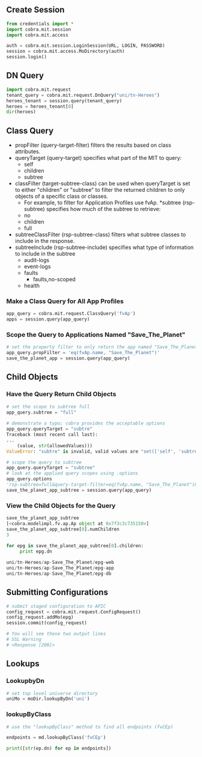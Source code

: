 ## Create Session

```python
from credentials import *
import cobra.mit.session
import cobra.mit.access

auth = cobra.mit.session.LoginSession(URL, LOGIN, PASSWORD)
session = cobra.mit.access.MoDirectory(auth)
session.login()
```

## DN Query

```python
import cobra.mit.request
tenant_query = cobra.mit.request.DnQuery("uni/tn-Heroes")
heroes_tenant = session.query(tenant_query)
heroes = heroes_tenant[0]
dir(heroes)
```

## Class Query

* propFilter (query-target-filter) filters the results based on class attributes.
* queryTarget (query-target) specifies what part of the MIT to query:
    * self
    * children
    * subtree
* classFilter (target-subtree-class) can be used when queryTarget is set to either "children" or "subtree" to filter the returned children to only objects of a specific class or classes.
    * For example, to filter for Application Profiles use fvAp.
*subtree (rsp-subtree) specifies how much of the subtree to retrieve:
     * no
     * children
     * full
* subtreeClassFilter (rsp-subtree-class) filters what subtree classes to include in the response.
* subtreeInclude (rsp-subtree-include) specifies what type of information to include in the subtree
    * audit-logs
    * event-logs
    * faults
        * faults,no-scoped
    * health

### Make a Class Query for All App Profiles

 ```python
app_query = cobra.mit.request.ClassQuery('fvAp')
apps = session.query(app_query)
```

### Scope the Query to Applications Named "Save_The_Planet"

```python
# set the property filter to only return the app named "Save_The_Planet"
app_query.propFilter = 'eq(fvAp.name, "Save_The_Planet")'
save_the_planet_app = session.query(app_query)
```
    
## Child Objects

### Have the Query Return Child Objects

```python
# set the scope to subtree full
app_query.subtree = "full"
 
# demonstrate a typo; cobra provides the acceptable options
app_query.queryTarget = "subtre"
Traceback (most recent call last):
...
    (value, str(allowedValues)))
ValueError: "subtre" is invalid, valid values are "set(['self', 'subtree', 'children'])"

# scope the query to subtree
app_query.queryTarget = "subtree"
# look at the applied query scopes using .options
app_query.options
'rsp-subtree=full&query-target-filter=eq(fvAp.name, "Save_The_Planet")&query-target=subtree'
save_the_planet_app_subtree = session.query(app_query)
```

### View the Child Objects for the Query

```python
save_the_planet_app_subtree
[<cobra.modelimpl.fv.ap.Ap object at 0x7f3c3c735150>]
save_the_planet_app_subtree[0].numChildren
3

for epg in save_the_planet_app_subtree[0].children:
     print epg.dn
      
uni/tn-Heroes/ap-Save_The_Planet/epg-web
uni/tn-Heroes/ap-Save_The_Planet/epg-app
uni/tn-Heroes/ap-Save_The_Planet/epg-db
```

## Submitting Configurations

```python
# submit staged configuration to APIC
config_request = cobra.mit.request.ConfigRequest()
config_request.addMo(epg)
session.commit(config_request)

# You will see these two output lines
# SSL Warning
# <Response [200]>
```

## Lookups

### LookupbyDn

```python
# set top level universe directory
uniMo = moDir.lookupByDn('uni')
```

### lookupByClass

```python
# use the "lookupByClass" method to find all endpoints (fvCEp)

endpoints = md.lookupByClass('fvCEp')

print([str(ep.dn) for ep in endpoints]) 
```